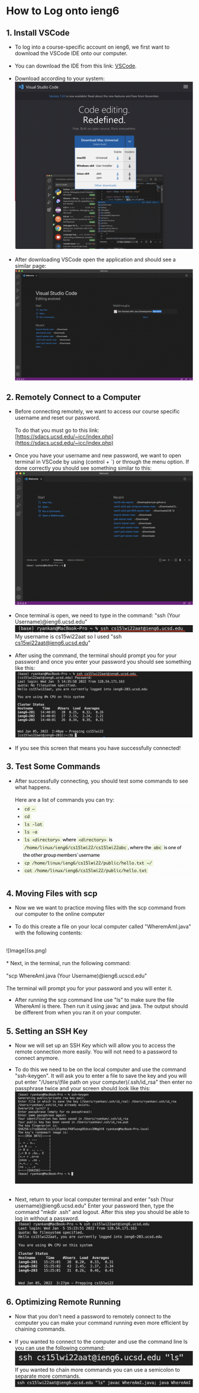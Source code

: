 # How to Log onto ieng6
## 1. Install VSCode
* To log into a course-specific account on ieng6, we first want to download the VSCode IDE onto our computer. <br><br>
 * You can download the IDE from this link: [VSCode](https://code.visualstudio.com/).<br><br>
* Download according to your system: 
![Image](vscode1.png)<br><br>
* After downloading VSCode open the application and should see a similar page:
![Image](vscode2.png)
## 2. Remotely Connect to a Computer
* Before connecting remotely, we want to access our course specific username and reset our password. <br><br>
To do that you must go to this link: 
[https://sdacs.ucsd.edu/~icc/index.php](https://sdacs.ucsd.edu/~icc/index.php)
<br><br>
* Once you have your username and new password, we want to open terminal in VSCode by using (control + `) or through  the menu option. If done correctly you should see something similar to this: ![Image](1.png)
<br><br>
* Once terminal is open, we need to  type in the command:
"ssh (Your Username)@ieng6.ucsd.edu"
![Image](2.png)
My username is cs15wi22aat so I used "ssh cs15wi22aat@ieng6.ucsd.edu" 
<br><br>
* After using the command, the terminal should prompt you for your password and once you enter your password you should see something like this:
![Image](3.png)
<br><br>
* If you see this screen that means you have successfully connected!

## 3. Test Some Commands
* After successfully connecting, you should test some commands to see what happens. 
<br><br>
Here are a list of commands you can try:
![Image](4.png)

## 4. Moving Files with scp
* Now we we want to practice moving files with the scp command from our computer to the online computer
<br><br>
* To do this create a file on your local computer called "WheremAmI.java" with the following contents:
<br>
![Image](ss.png)
<br><br>
* Next, in the terminal, run the following command:
<br>
<br> "scp WhereAmI.java (Your Username)@ieng6.ucscd.edu"
<br>
<br>
The terminal will prompt you for your password and you will enter it.

* After running the scp command line use "ls" to make sure the file WhereAmI is there. Then run it using javac and java. The output should be different from when you ran it on your computer.

## 5. Setting an SSH Key
* Now we will set up an SSH Key which will allow you to access the remote connection more easily. You will not need to a password to connect anymore.

* To do this we need to be on the local computer and use the command "ssh-keygen". It will ask you to enter a file to save the key and you will put enter "/Users/(file path on your computer)/.ssh/id_rsa" then enter no passphrase twice and your screen should look like this: 
![Image](s.png)
<br><br>
* Next, return to your local computer terminal and enter "ssh (Your username)@ieng6.ucsd.edu"
Enter your password then, type the command "mkdir .ssh" and logout. After this step you should be able to log in without a password.
![Image](7.png)
## 6. Optimizing Remote Running
* Now that you don't need a password to remotely connect to the computer you can make your command running even more efficient by chaining commands.
<br><br>
* If you wanted to connect to the computer and use the command line ls you can use the following command: ![Image](sss.png)
If you wanted to chain more commands you can use a semicolon to separate more commands.
![Image](11.png)